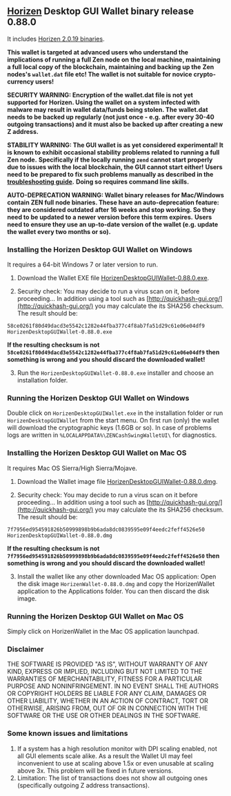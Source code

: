 ## [Horizen](https://horizen.io/) Desktop GUI Wallet binary release 0.88.0

It includes [Horizen 2.0.19 binaries](https://github.com/HorizenOfficial/zen/releases/tag/v2.0.19). 

**This wallet is targeted at advanced users who understand the implications of running a full Zen node on**
**the local machine, maintaining a full local copy of the blockchain, maintaining and backing up the**
**Zen nodes's `wallet.dat` file etc! The wallet is not suitable for novice crypto-currency users!**

**SECURITY WARNING: Encryption of the wallet.dat file is not yet supported for Horizen. Using the wallet** 
**on a system infected with malware may result in wallet data/funds being stolen. The**
**wallet.dat needs to be backed up regularly (not just once - e.g. after every 30-40**
**outgoing transactions) and it must also be backed up after creating a new Z address.**

**STABILITY WARNING: The GUI wallet is as yet considered experimental! It is known to exhibit occasional stability problems related to running a full Zen node.**
**Specifically if the locally running `zend` cannot start properly due to issues with the local blockchain, the GUI cannot start either!**
**Users need to be prepared to fix such problems manually as described in the [troubleshooting guide](TroubleshootingGuide.md).**
**Doing so requires command line skills.**

**AUTO-DEPRECATION WARNING: Wallet binary releases for Mac/Windows contain ZEN full node binaries. These have an auto-deprecation feature:**
**they are considered outdated after 16 weeks and stop working. So they need to be updated to a newer version before this term expires.**
**Users need to ensure they use an up-to-date version of the wallet (e.g. update the wallet every two months or so).**

### Installing the Horizen Desktop GUI Wallet on Windows

It requires a 64-bit Windows 7 or later version to run.

1. Download the Wallet EXE file
[HorizenDesktopGUIWallet-0.88.0.exe](https://github.com/HorizenOfficial/zencash-swing-wallet-ui/releases/download/0.88.0/HorizenDesktopGUIWallet-0.88.0.exe).

2. Security check: You may decide to run a virus scan on it, before proceeding... In addition using a tool 
such as [http://quickhash-gui.org/](http://quickhash-gui.org/) you may calculate the its SHA256 checksum. The 
result should be:
```
58ce0261f80d49dacd3e5542c1282e44fba377c4f8ab7fa51d29c61e06e04df9  HorizenDesktopGUIWallet-0.88.0.exe
```
**If the resulting checksum is not `58ce0261f80d49dacd3e5542c1282e44fba377c4f8ab7fa51d29c61e06e04df9` then**
**something is wrong and you should discard the downloaded wallet!**

3. Run the `HorizenDesktopGUIWallet-0.88.0.exe` installer and choose an installation folder.
   
### Running the Horizen Desktop GUI Wallet on Windows

Double click on `HorizenDesktopGUIWallet.exe` in the installation folder or run `HorizenDesktopGUIWallet` from the start menu.
On first run (only) the wallet will download the cryptographic keys (1.6GB or so).
In case of problems logs are written in `%LOCALAPPDATA%\ZENCashSwingWalletUI\` for diagnostics.

### Installing the Horizen Desktop GUI Wallet on Mac OS

It requires Mac OS Sierra/High Sierra/Mojave.

1. Download the Wallet image file
[HorizenDesktopGUIWallet-0.88.0.dmg](https://github.com/HorizenOfficial/zencash-swing-wallet-ui/releases/download/0.88.0/HorizenDesktopGUIWallet-0.88.0.dmg).

2. Security check: You may decide to run a virus scan on it before proceeding... In addition using a tool
such as [http://quickhash-gui.org/](http://quickhash-gui.org/) you may calculate the its SHA256 checksum. The
result should be:
```
7f7956ed954591826b50999898b9b6ada8dc0839595e09f4eedc2feff4526e50  HorizenDesktopGUIWallet-0.88.0.dmg
```
**If the resulting checksum is not `7f7956ed954591826b50999898b9b6ada8dc0839595e09f4eedc2feff4526e50` then**
**something is wrong and you should discard the downloaded wallet!**

3. Install the wallet like any other downloaded Mac OS application: Open the disk image `HorizenWallet-0.88.0.dmg`
and copy the HorizenWallet application to the Applications folder. You can then discard the disk image.

### Running the Horizen Desktop GUI Wallet on Mac OS

Simply click on HorizenWallet in the Mac OS application launchpad.

### Disclaimer

THE SOFTWARE IS PROVIDED "AS IS", WITHOUT WARRANTY OF ANY KIND, EXPRESS OR
IMPLIED, INCLUDING BUT NOT LIMITED TO THE WARRANTIES OF MERCHANTABILITY,
FITNESS FOR A PARTICULAR PURPOSE AND NONINFRINGEMENT. IN NO EVENT SHALL THE
AUTHORS OR COPYRIGHT HOLDERS BE LIABLE FOR ANY CLAIM, DAMAGES OR OTHER
LIABILITY, WHETHER IN AN ACTION OF CONTRACT, TORT OR OTHERWISE, ARISING FROM,
OUT OF OR IN CONNECTION WITH THE SOFTWARE OR THE USE OR OTHER DEALINGS IN THE
SOFTWARE.

### Some known issues and limitations
1. If a system has a high resolution monitor with DPI scaling enabled, not all GUI elements scale alike.
As a result the Wallet UI may feel inconvenient to use at scaling above 1.5x or even unusable at scaling above 3x.
This problem will be fixed in future versions.
1. Limitation: The list of transactions does not show all outgoing ones (specifically outgoing Z address 
transactions).  
